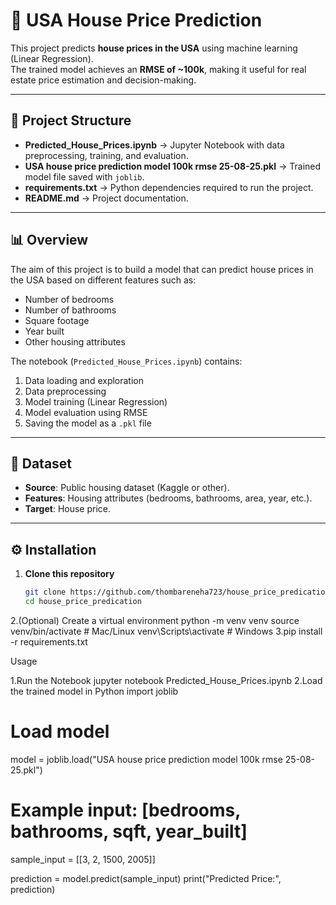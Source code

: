 # 🏡 USA House Price Prediction

This project predicts **house prices in the USA** using machine learning (Linear Regression).  
The trained model achieves an **RMSE of ~100k**, making it useful for real estate price estimation and decision-making.

---

## 📂 Project Structure
- **Predicted_House_Prices.ipynb** → Jupyter Notebook with data preprocessing, training, and evaluation.  
- **USA house price prediction model 100k rmse 25-08-25.pkl** → Trained model file saved with `joblib`.  
- **requirements.txt** → Python dependencies required to run the project.  
- **README.md** → Project documentation.  

---

## 📊 Overview
The aim of this project is to build a model that can predict house prices in the USA based on different features such as:  
- Number of bedrooms  
- Number of bathrooms  
- Square footage  
- Year built  
- Other housing attributes  

The notebook (`Predicted_House_Prices.ipynb`) contains:  
1. Data loading and exploration  
2. Data preprocessing  
3. Model training (Linear Regression)  
4. Model evaluation using RMSE  
5. Saving the model as a `.pkl` file  

---

## 📁 Dataset
- **Source**: Public housing dataset (Kaggle or other).  
- **Features**: Housing attributes (bedrooms, bathrooms, area, year, etc.).  
- **Target**: House price.  

---

## ⚙️ Installation

1. **Clone this repository**
   ```bash
   git clone https://github.com/thombareneha723/house_price_predication.git
   cd house_price_predication
2.(Optional) Create a virtual environment
python -m venv venv
source venv/bin/activate   # Mac/Linux
venv\Scripts\activate      # Windows
3.pip install -r requirements.txt

Usage

1.Run the Notebook
jupyter notebook Predicted_House_Prices.ipynb
2.Load the trained model in Python
import joblib

# Load model
model = joblib.load("USA house price prediction model 100k rmse 25-08-25.pkl")

# Example input: [bedrooms, bathrooms, sqft, year_built]
sample_input = [[3, 2, 1500, 2005]]

prediction = model.predict(sample_input)
print("Predicted Price:", prediction)



